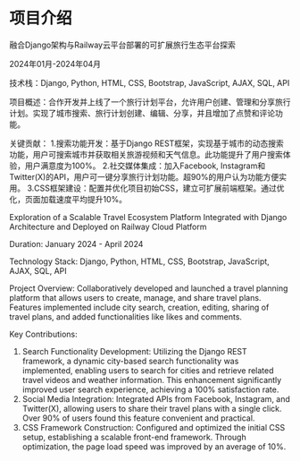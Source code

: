 # 项目介绍
融合Django架构与Railway云平台部署的可扩展旅行生态平台探索  
  
2024年01月-2024年04月  
  
技术栈：Django, Python, HTML, CSS, Bootstrap, JavaScript, AJAX, SQL, API  
  
项目概述：合作开发并上线了一个旅行计划平台，允许用户创建、管理和分享旅行计划。实现了城市搜索、旅行计划创建、编辑、分享，并且增加了点赞和评论功能。  
  
关键贡献：
1.搜索功能开发：基于Django REST框架，实现基于城市的动态搜索功能，用户可搜索城市并获取相关旅游视频和天气信息。此功能提升了用户搜索体验，用户满意度为100%。
2.社交媒体集成：加入Facebook, Instagram和Twitter(X)的API，用户可一键分享旅行计划功能。超90%的用户认为功能方便实用。
3.CSS框架建设：配置并优化项目初始CSS，建立可扩展前端框架。通过优化，页面加载速度平均提升10%。
  
Exploration of a Scalable Travel Ecosystem Platform Integrated with Django Architecture and Deployed on Railway Cloud Platform  
  
Duration: January 2024 - April 2024  
  
Technology Stack: Django, Python, HTML, CSS, Bootstrap, JavaScript, AJAX, SQL, API  
  
Project Overview: Collaboratively developed and launched a travel planning platform that allows users to create, manage, and share travel plans. Features implemented include city search, creation, editing, sharing of travel plans, and added functionalities like likes and comments.  
  
Key Contributions:  
  
1. Search Functionality Development: Utilizing the Django REST framework, a dynamic city-based search functionality was implemented, enabling users to search for cities and retrieve related travel videos and weather information. This enhancement significantly improved user search experience, achieving a 100% satisfaction rate.  
2. Social Media Integration: Integrated APIs from Facebook, Instagram, and Twitter(X), allowing users to share their travel plans with a single click. Over 90% of users found this feature convenient and practical.  
3. CSS Framework Construction: Configured and optimized the initial CSS setup, establishing a scalable front-end framework. Through optimization, the page load speed was improved by an average of 10%.  

